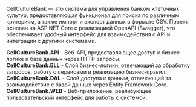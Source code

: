CellCultureBank — это система для управления банком клеточных культур, предоставляющая функционал для поиска по различным критериям, а также импорт и экспорт данных в формате CSV. Проект основан на ASP.NET Core с реализацией OpenAPI (Swagger), что обеспечивает удобный интерфейс для взаимодействия с API и интеграции с другими системами.

**CellCultureBank.API** - Веб-API, предоставляющее доступ к бизнес-логике и базе данных через HTTP-запросы.<br/>
**CellCultureBank.BLL** - Слой бизнес-логики, отвечающий за обработку запросов, работу с сервисами и реализацию бизнес-правил.<br/>
**CellCultureBank.DAL** - Слой доступа к данным, отвечающий за взаимодействие с базой данных через Entity Framework Core.<br/>
**CellCultureBank.WEB** - Веб-приложение, реализующее пользовательский интерфейс для работы с системой.<br/>
